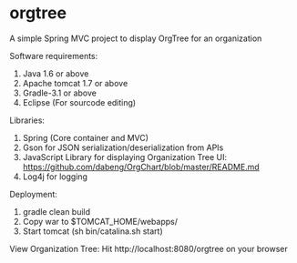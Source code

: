 # orgtree
A simple Spring MVC project to display OrgTree for an organization

Software requirements:
1. Java 1.6 or above
2. Apache tomcat 1.7 or above
3. Gradle-3.1 or above
4. Eclipse (For sourcode editing)

Libraries:
1. Spring (Core container and MVC)
2. Gson for JSON serialization/deserialization from APIs
3. JavaScript Library for displaying Organization Tree UI: https://github.com/dabeng/OrgChart/blob/master/README.md
3. Log4j for logging

Deployment:
1. gradle clean build
2. Copy war to $TOMCAT_HOME/webapps/
3. Start tomcat (sh bin/catalina.sh start)


View Organization Tree:
Hit http://localhost:8080/orgtree on your browser










